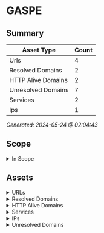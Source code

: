 # GASPE

## Summary

| Asset Type | Count |
|------------|-------|
|Urls|4|
|Resolved Domains|2|
|HTTP Alive Domains|2|
|Unresolved Domains|7|
|Services|2|
|Ips|1|

*Generated: 2024-05-24 @ 02:04:43*

## Scope

<details>
  <summary>In Scope</summary>

- *.gaspe.qc.ca
- gaspe.qc.ca

</details>


## Assets

<details>
  <summary>URLs</summary>

| URL | StatusCode | Title | Location | Techs |
|-----|------------|-------|----------|-------|
| http://tourisme.ville.gaspe.qc.ca:80 | N/A | N/A | N/A | apache_http_server |
| http://ville.gaspe.qc.ca:80 | N/A | N/A | N/A | apache_http_server |
| https://tourisme.ville.gaspe.qc.ca:443 | N/A | N/A | N/A | ['elementor:3.19.2', 'apache_http_server', 'mysql', 'php', 'wordpress:6.4.4'] |
| https://ville.gaspe.qc.ca:443 | N/A | N/A | N/A | ['google_tag_manager', 'apache_http_server', 'joomla', 'php'] |

</details>

<details>
  <summary>Resolved Domains</summary>

| Domain | Resolved | Alive | Last HTTP Test | IPs | Found Date |
|--------|----------|-------|----------------|-----|------------|
| tourisme.ville.gaspe.qc.ca | true | true | 20240517 | 72.10.175.227 | 20240516 | 
| ville.gaspe.qc.ca | true | true | 20240517 | 72.10.175.227 | 20240516 | 

</details>

<details>
  <summary>HTTP Alive Domains</summary>

| Domain | HTTP Ports | HTTPS Ports | IPs | Found Date |
|--------|----------|-------|-----|------------|
| tourisme.ville.gaspe.qc.ca | [] | 443 | 72.10.175.227 | 20240516 | 
| ville.gaspe.qc.ca | [] | 443 | 72.10.175.227 | 20240516 | 

</details>

<details>
  <summary>Services</summary>

| IP | Port | Hostname | Service |
|-----|------------|-------|------|
| 72.10.175.227 | 443 | ['tourisme.ville.gaspe.qc.ca', 'ville.gaspe.qc.ca'] | https |
| 72.10.175.227 | 80 | ['tourisme.ville.gaspe.qc.ca', 'ville.gaspe.qc.ca'] | http |

</details>

<details>
  <summary>IPs</summary>

| IP | Domains |
|-----|------------|
| 72.10.175.227 | ['tourisme.ville.gaspe.qc.ca', 'ville.gaspe.qc.ca']|

</details>

<details>
  <summary>Unresolved Domains</summary>

| Domain | Last Resolve Scan | Found Date |
|--------|-------------------|------------|
| gaspe.qc.ca | 20240516 | 20240516 | 
| intranet.ville.gaspe.qc.ca | 20240516 | 20240516 | 
| w.ville.gaspe.qc.ca | 20240516 | 20240516 | 
| www.gaspe.qc.ca | 20240516 | 20240516 | 
| www.intranet.ville.gaspe.qc.ca | 20240516 | 20240516 | 
| www.tourisme.ville.gaspe.qc.ca | 20240516 | 20240516 | 
| www.ville.gaspe.qc.ca | 20240516 | 20240516 | 

</details>